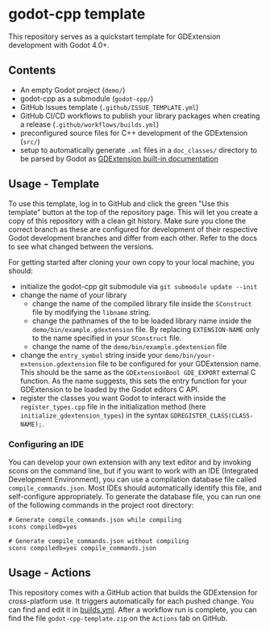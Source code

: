 # godot-cpp template
This repository serves as a quickstart template for GDExtension development with Godot 4.0+.

## Contents
* An empty Godot project (`demo/`)
* godot-cpp as a submodule (`godot-cpp/`)
* GitHub Issues template (`.github/ISSUE_TEMPLATE.yml`)
* GitHub CI/CD workflows to publish your library packages when creating a release (`.github/workflows/builds.yml`)
* preconfigured source files for C++ development of the GDExtension (`src/`)
* setup to automatically generate `.xml` files in a `doc_classes/` directory to be parsed by Godot as [GDExtension built-in documentation](https://docs.godotengine.org/en/stable/tutorials/scripting/gdextension/gdextension_docs_system.html)

## Usage - Template

To use this template, log in to GitHub and click the green "Use this template" button at the top of the repository page.
This will let you create a copy of this repository with a clean git history. Make sure you clone the correct branch as these are configured for development of their respective Godot development branches and differ from each other. Refer to the docs to see what changed between the versions.

For getting started after cloning your own copy to your local machine, you should: 
* initialize the godot-cpp git submodule via `git submodule update --init`
* change the name of your library
  * change the name of the compiled library file inside the `SConstruct` file by modifying the `libname` string.
  * change the pathnames of the to be loaded library name inside the `demo/bin/example.gdextension` file. By replacing `EXTENSION-NAME` only to the name specified in your `SConstruct` file.
  * change the name of the `demo/bin/example.gdextension` file
* change the `entry_symbol` string inside your `demo/bin/your-extension.gdextension` file to be configured for your GDExtension name. This should be the same as the `GDExtensionBool GDE_EXPORT` external C function. As the name suggests, this sets the entry function for your GDExtension to be loaded by the Godot editors C API.
* register the classes you want Godot to interact with inside the `register_types.cpp` file in the initialization method (here `initialize_gdextension_types`) in the syntax `GDREGISTER_CLASS(CLASS-NAME);`.

### Configuring an IDE 
You can develop your own extension with any text editor and by invoking scons on the command line, but if you want to work with an IDE (Integrated Development Environment), you can use a compilation database file called `compile_commands.json`. Most IDEs should automatically identify this file, and self-configure appropriately.
To generate the database file, you can run one of the following commands in the project root directory:
```shell
# Generate compile_commands.json while compiling
scons compiledb=yes

# Generate compile_commands.json without compiling
scons compiledb=yes compile_commands.json
```

## Usage - Actions

This repository comes with a GitHub action that builds the GDExtension for cross-platform use. It triggers automatically for each pushed change. You can find and edit it in [builds.yml](.github/workflows/builds.yml).
After a workflow run is complete, you can find the file `godot-cpp-template.zip` on the `Actions` tab on GitHub.
